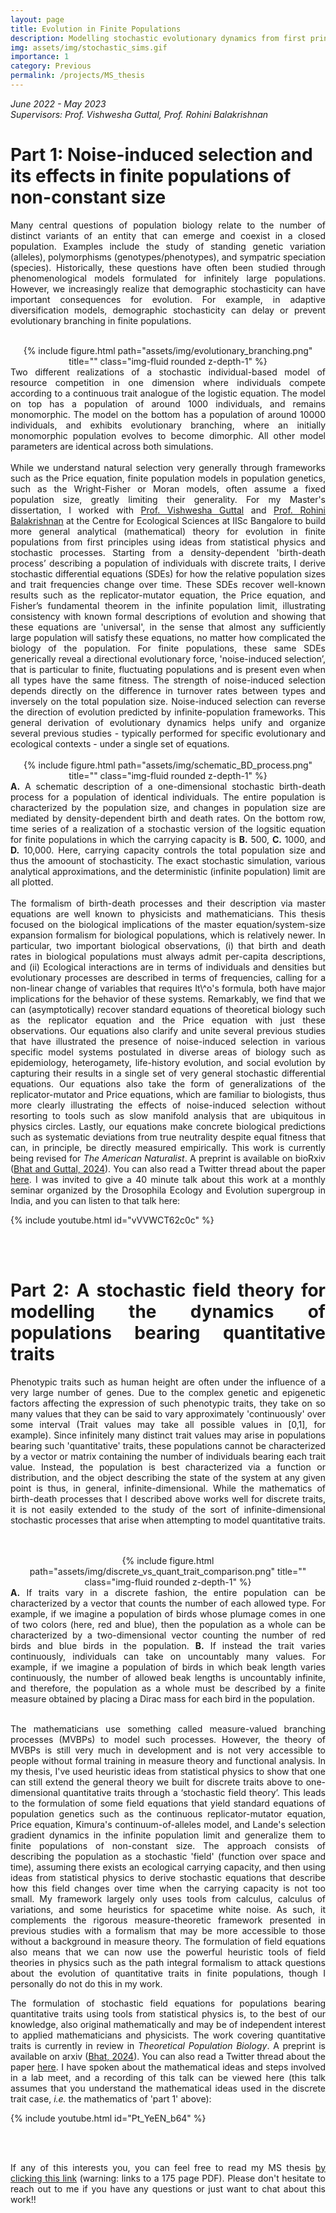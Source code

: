 ```yaml
---
layout: page
title: Evolution in Finite Populations
description: Modelling stochastic evolutionary dynamics from first principles (MS thesis project)
img: assets/img/stochastic_sims.gif
importance: 1
category: Previous
permalink: /projects/MS_thesis
---
```


<i> June 2022 - May 2023<br>
Supervisors: Prof. Vishwesha Guttal, Prof. Rohini Balakrishnan</i>


<h1> Part 1: Noise-induced selection and its effects in finite populations of non-constant size </h1>

<div style="text-align: justify">

Many central questions of population biology relate to the number of distinct variants of an entity that can emerge and coexist in a closed population. Examples include the study of standing genetic variation (alleles), polymorphisms (genotypes/phenotypes), and sympatric speciation (species). Historically, these questions have often been studied through phenomenological models formulated for infinitely large populations. However, we increasingly realize that demographic stochasticity can have important consequences for evolution. For example, in adaptive diversification models, demographic stochasticity can delay or prevent evolutionary branching in finite populations.
<br>
<br>
<div class="row" style="text-align: center">
    <div class="col-sm mt-3 mt-md-0">
        {% include figure.html path="assets/img/evolutionary_branching.png" title="" class="img-fluid rounded z-depth-1" %}
    </div>
</div>
<div class="caption">
Two different realizations of a stochastic individual-based model of resource competition in one dimension where individuals compete according to a continuous  trait analogue of the logistic equation. The model on top has a population of around 1000 individuals, and remains monomorphic. The model on the bottom has a population of around 10000 individuals, and exhibits evolutionary branching, where an initially monomorphic population evolves to become dimorphic. All other model parameters are identical across both simulations.
</div>
<br>
While we understand natural selection very generally through frameworks such as the Price equation, finite population models in population genetics, such as the Wright-Fisher or Moran models, often assume a fixed population size, greatly limiting their generality. For my Master's dissertation, I worked with <a href='https://teelabiisc.wordpress.com/'>Prof. Vishwesha Guttal</a> and <a href = 'https://sites.google.com/view/rohinibalakrishnanlab/home'>Prof. Rohini Balakrishnan</a> at the Centre for Ecological Sciences at IISc Bangalore to build more general analytical (mathematical) theory for evolution in finite populations from first principles using ideas from statistical physics and stochastic processes. Starting from a density-dependent 'birth-death process’ describing a population of individuals with discrete traits, I derive stochastic differential equations (SDEs) for how the relative population sizes and trait frequencies change over time. These SDEs recover well-known results such as the replicator-mutator equation, the Price equation, and Fisher’s fundamental theorem in the infinite population limit, illustrating consistency with known formal descriptions of evolution and showing that these equations are 'universal', in the sense that almost any sufficiently large population will satisfy these equations, no matter how complicated the biology of the population. For finite populations, these same SDEs generically reveal a directional evolutionary force, 'noise-induced selection’, that is particular to finite, fluctuating populations and is present even when all types have the same fitness. The strength of noise-induced selection depends directly on the difference in turnover rates between types and inversely on the total population size. Noise-induced selection can reverse the direction of evolution predicted by infinite-population frameworks. This general derivation of evolutionary dynamics helps unify and organize several previous studies - typically performed for specific evolutionary and ecological contexts - under a single set of equations.
<br>
<br>
<div class="row" style="text-align: center">
    <div class="col-sm mt-3 mt-md-0">
        {% include figure.html path="assets/img/schematic_BD_process.png" title="" class="img-fluid rounded z-depth-1" %}
    </div>
</div>
<div class="caption">
<b>A.</b> A schematic description of a one-dimensional stochastic birth-death process for a population of identical individuals. The entire population is characterized by the population size, and changes in population size are mediated by density-dependent birth and death rates. On the bottom row, time series of a realization of a stochastic version of the logsitic equation for finite populations in which the carrying capacity is <b>B.</b> 500, <b>C.</b> 1000, and <b>D.</b> 10,000. Here, carrying capacity controls the total population size and thus the amoount of stochasticity. The exact stochastic simulation, various analytical approximations, and the deterministic (infinite population) limit are all plotted. 
</div>
<br>
The formalism of birth-death processes and their description via master equations are well known to physicists and mathematicians. This thesis focused on the biological implications of the master equation/system-size expansion formalism for biological populations, which is relatively newer. In particular, two important biological observations, (i) that birth and death rates in biological populations must always admit per-capita descriptions, and (ii) Ecological interactions are in terms of individuals and densities but evolutionary processes are described in terms of frequencies, calling for a non-linear change of variables that requires It\^o's formula, both have major implications for the behavior of these systems. Remarkably, we find that we can (asymptotically) recover standard equations of theoretical biology such as the replicator equation and the Price equation with just these observations. Our equations also clarify and unite several previous studies that have illustrated the presence of noise-induced selection in various specific model systems postulated in diverse areas of biology such as epidemiology, heterogamety, life-history evolution, and social evolution by capturing their results in a single set of very general stochastic differential equations. Our equations also take the form of generalizations of the replicator-mutator and Price equations, which are familiar to biologists, thus more clearly illustrating the effects of noise-induced selection without resorting to tools such as slow manifold analysis that are ubiquitous in physics circles. Lastly, our equations make concrete biological predictions such as systematic deviations from true neutrality despite equal fitness that can, in principle, be directly measured empirically. This work is currently being revised for <i>The American Naturalist</i>. A preprint is available on bioRxiv (<a href='https://www.biorxiv.org/content/10.1101/2024.02.19.580940v1'>Bhat and Guttal, 2024</a>). You can also read a Twitter thread about the paper <a href='https://x.com/ShikharaBhat/status/1760427751092166839'>here</a>. I was invited to give a 40 minute talk about this work at a monthly seminar organized by the Drosophila Ecology and Evolution supergroup in India, and you can listen to that talk here:

{% include youtube.html id="vVVWCT62c0c" %}

<br>
<br>

<h1> Part 2: A stochastic field theory for modelling the dynamics of populations bearing quantitative traits </h1>

<div style="text-align: justify">

Phenotypic traits such as human height are often under the influence of a very large number of genes. Due to the complex genetic and epigenetic factors affecting the expression of such phenotypic traits, they take on so many values that they can be said to vary approximately 'continuously' over some interval (Trait values may take all possible values in [0,1], for example). Since infinitely many distinct trait values may arise in populations bearing such 'quantitative' traits, these populations cannot be characterized by a vector or matrix containing the number of individuals bearing each trait value. Instead, the population is best characterized via a function or distribution, and the object describing the state of the system at any given point is thus, in general, infinite-dimensional. While the mathematics of birth-death processes that I described above works well for discrete traits, it is not easily extended to the study of the sort of infinite-dimensional stochastic processes that arise when attempting to model quantitative traits.


<br>
<br>
<div class="row justify-content-sm-center"  style="text-align: center">
    <div class="col-sm mt-3 mt-md-0">
        {% include figure.html path="assets/img/discrete_vs_quant_trait_comparison.png" title="" class="img-fluid rounded z-depth-1" %}
    </div>
</div>
<div class="caption">
<b>A.</b> If traits vary in a discrete fashion, the entire population can be characterized by a vector that counts the number of each allowed type. For example, if we imagine a population of birds whose plumage comes in one of two colors (here, red and blue), then the population as a whole can be characterized by a two-dimensional vector counting the number of red birds and blue birds in the population. <b>B.</b> If instead the trait varies continuously, individuals can take on uncountably many values. For example, if we imagine a population of birds in which beak length varies continuously, the number of allowed beak lengths is uncountably infinite, and therefore, the population as a whole must be described by a finite measure obtained by placing a Dirac mass for each bird in the population.
</div>
<br>

The mathematicians use something called measure-valued branching processes (MVBPs) to model such processes. However, the theory of MVBPs is still very much in development and is not very accessible to people without formal training in measure theory and functional analysis. In my thesis, I've used heuristic ideas from statistical physics to show that one can still extend the general theory we built for discrete traits above to one-dimensional quantitative traits through a ‘stochastic field theory’. This leads to the formulation of some field equations that yield standard equations of population genetics such as the continuous replicator-mutator equation, Price equation, Kimura's continuum-of-alleles model, and Lande's selection gradient dynamics in the infinite population limit and generalize them to finite populations of non-constant size. The approach consists of describing the population as a stochastic 'field' (function over space and time), assuming there exists an ecological carrying capacity, and then using ideas from statistical physics to derive stochastic equations that describe how this field changes over time when the carrying capacity is not too small. My framework largely only uses tools from calculus, calculus of variations, and some heuristics for spacetime white noise. As such, it complements the rigorous measure-theoretic framework presented in previous studies with a formalism that may be more accessible to those without a background in measure theory. The formulation of field equations also means that we can now use the powerful heuristic tools of field theories in physics such as the path integral formalism to attack questions about the evolution of quantitative traits in finite populations, though I personally do not do this in my work.

The formulation of stochastic field equations for populations bearing quantitative traits using tools from statistical physics is, to the best of our knowledge, also original mathematically and may be of independent interest to applied mathematicians and physicists. The work covering quantitative traits is currently in review in <i>Theoretical Population Biology</i>. A preprint is available on arxiv (<a href='https://arxiv.org/abs/2406.10739'>Bhat, 2024</a>). You can also read a Twitter thread about the paper <a href='https://x.com/ShikharaBhat/status/1802973714297851964'>here</a>. I have spoken about the mathematical ideas and steps involved in a lab meet, and a recording of this talk can be viewed here (this talk assumes that you understand the mathematical ideas used in the discrete trait case, <i>i.e.</i> the mathematics of 'part 1' above):

{% include youtube.html id="Pt_YeEN_b64" %}

<br>
<br>

If any of this interests you, you can feel free to read my MS thesis <a href="https://thepandalorian.github.io/assets/pdf/Shikhara_MS_thesis.pdf">by clicking this link</a> (warning: links to a 175 page PDF). Please don't hesitate to reach out to me if you have any questions or just want to chat about this work!!

</div>
